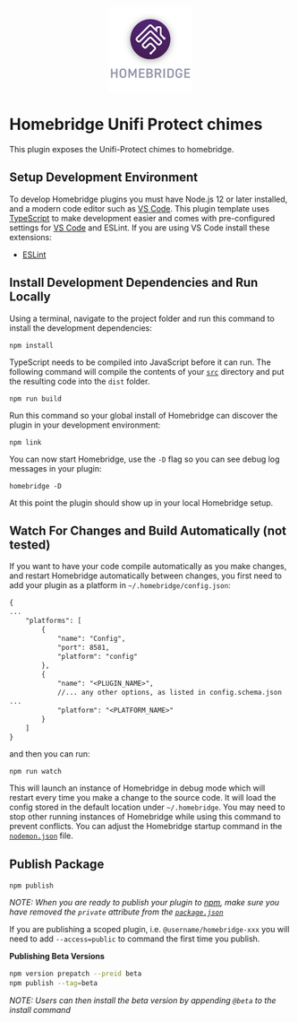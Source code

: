 
<p align="center">
  <img src="https://github.com/homebridge/branding/raw/master/logos/homebridge-wordmark-logo-vertical.png" width="150">
</p>


# Homebridge Unifi Protect chimes

This plugin exposes the Unifi-Protect chimes to homebridge.

## Setup Development Environment

To develop Homebridge plugins you must have Node.js 12 or later installed, and a modern code editor such as [VS Code](https://code.visualstudio.com/). This plugin template uses [TypeScript](https://www.typescriptlang.org/) to make development easier and comes with pre-configured settings for [VS Code](https://code.visualstudio.com/) and ESLint. If you are using VS Code install these extensions:
* [ESLint](https://marketplace.visualstudio.com/items?itemName=dbaeumer.vscode-eslint)

## Install Development Dependencies and Run Locally

Using a terminal, navigate to the project folder and run this command to install the development dependencies:

```
npm install
```

TypeScript needs to be compiled into JavaScript before it can run. The following command will compile the contents of your [`src`](./src) directory and put the resulting code into the `dist` folder.

```
npm run build
```

Run this command so your global install of Homebridge can discover the plugin in your development environment:

```
npm link
```

You can now start Homebridge, use the `-D` flag so you can see debug log messages in your plugin:

```
homebridge -D
```

At this point the plugin should show up in your local Homebridge setup.


## Watch For Changes and Build Automatically (not tested)

If you want to have your code compile automatically as you make changes, and restart Homebridge automatically between changes, you first need to add your plugin as a platform in `~/.homebridge/config.json`:
```
{
...
    "platforms": [
        {
            "name": "Config",
            "port": 8581,
            "platform": "config"
        },
        {
            "name": "<PLUGIN_NAME>",
            //... any other options, as listed in config.schema.json ...
            "platform": "<PLATFORM_NAME>"
        }
    ]
}
```

and then you can run:

```
npm run watch
```

This will launch an instance of Homebridge in debug mode which will restart every time you make a change to the source code. It will load the config stored in the default location under `~/.homebridge`. You may need to stop other running instances of Homebridge while using this command to prevent conflicts. You can adjust the Homebridge startup command in the [`nodemon.json`](./nodemon.json) file.

## Publish Package

```
npm publish
```

_NOTE: When you are ready to publish your plugin to [npm](https://www.npmjs.com/), make sure you have removed the `private` attribute from the [`package.json`](./package.json)_

If you are publishing a scoped plugin, i.e. `@username/homebridge-xxx` you will need to add `--access=public` to command the first time you publish.

**Publishing Beta Versions**

```bash
npm version prepatch --preid beta
npm publish --tag=beta
```

_NOTE: Users can then install the  *beta* version by appending `@beta` to the install command_
